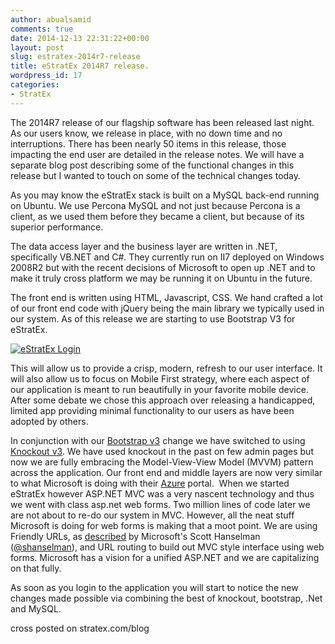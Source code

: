 ```yaml
---
author: abualsamid
comments: true
date: 2014-12-13 22:31:22+00:00
layout: post
slug: estratex-2014r7-release
title: eStratEx 2014R7 release.
wordpress_id: 17
categories:
- StratEx
---
```


The 2014R7 release of our flagship software has been released last night. As our users know, we release in place, with no down time and no interruptions. There has been nearly 50 items in this release, those impacting the end user are detailed in the release notes. We will have a separate blog post describing some of the functional changes in this release but I wanted to touch on some of the technical changes today.

As you may know the eStratEx stack is built on a MySQL back-end running on Ubuntu. We use Percona MySQL and not just because Percona is a client, as we used them before they became a client, but because of its superior performance.

The data access layer and the business layer are written in .NET, specifically VB.NET and C#. They currently run on II7 deployed on Windows 2008R2 but with the recent decisions of Microsoft to open up .NET and to make it truly cross platform we may be running it on Ubuntu in the future.

The front end is written using HTML, Javascript, CSS. We hand crafted a lot of our front end code with jQuery being the main library we typically used in our system. As of this release we are starting to use Bootstrap V3 for eStratEx.

[![eStratEx Login](/images/eStratEx-Login-300x142.png)](/images/eStratEx-Login.png)

This will allow us to provide a crisp, modern, refresh to our user interface. It will also allow us to focus on Mobile First strategy, where each aspect of our application is meant to run beautifully in your favorite mobile device. After some debate we chose this approach over releasing a handicapped, limited app providing minimal functionality to our users as have been adopted by others.

In conjunction with our [Bootstrap v3](http://getbootstrap.com/) change we have switched to using [Knockout v3](http://knockoutjs.com/). We have used knockout in the past on few admin pages but now we are fully embracing the Model-View-View Model (MVVM) pattern across the application. Our front end and middle layers are now very similar to what Microsoft is doing with their [Azure](http://azure.microsoft.com/) portal.  When we started eStratEx however ASP.NET MVC was a very nascent technology and thus we went with class asp.net web forms. Two million lines of code later we are not about to re-do our system in MVC. However, all the neat stuff Microsoft is doing for web forms is making that a moot point. We are using Friendly URLs, as [described](http://www.hanselman.com/blog/IntroducingASPNETFriendlyUrlsCleanerURLsEasierRoutingAndMobileViewsForASPNETWebForms.aspx) by Microsoft's Scott Hanselman ([@shanselman](https://twitter.com/shanselman)), and URL routing to build out MVC style interface using web forms. Microsoft has a vision for a unified ASP.NET and we are capitalizing on that fully.

As soon as you login to the application you will start to notice the new changes made possible via combining the best of knockout, bootstrap, .Net and MySQL.



cross posted on stratex.com/blog
